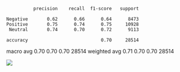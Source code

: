               precision    recall  f1-score   support

    Negative       0.62      0.66      0.64      8473
    Positive       0.75      0.74      0.75     10928
     Neutral       0.74      0.70      0.72      9113

    accuracy                           0.70     28514
   macro avg       0.70      0.70      0.70     28514
weighted avg       0.71      0.70      0.70     28514

![](../plots/bert/plot_acc_20230819-0249.png)
